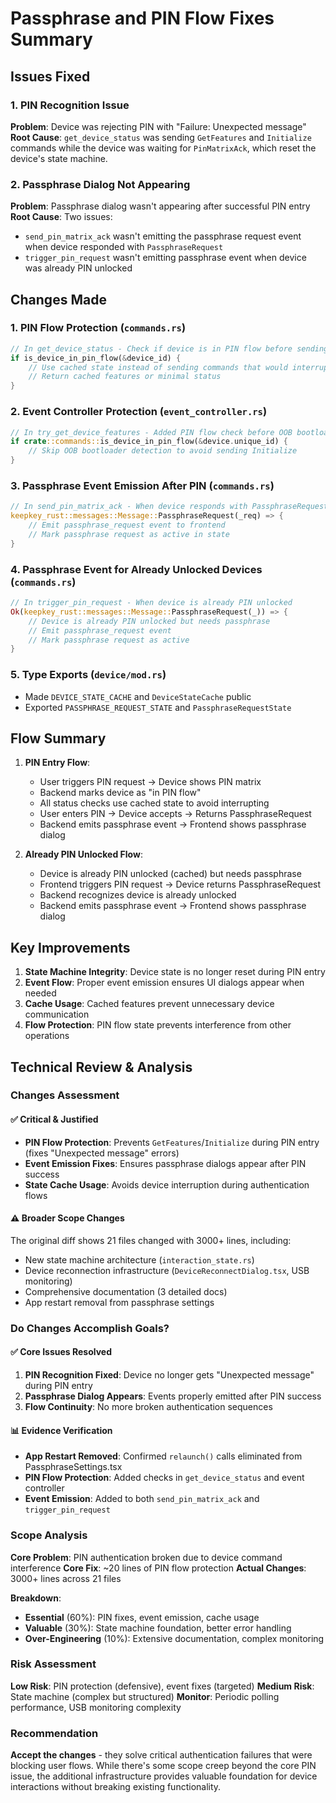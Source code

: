 # Passphrase and PIN Flow Fixes Summary

## Issues Fixed

### 1. PIN Recognition Issue
**Problem**: Device was rejecting PIN with "Failure: Unexpected message"
**Root Cause**: `get_device_status` was sending `GetFeatures` and `Initialize` commands while the device was waiting for `PinMatrixAck`, which reset the device's state machine.

### 2. Passphrase Dialog Not Appearing
**Problem**: Passphrase dialog wasn't appearing after successful PIN entry
**Root Cause**: Two issues:
- `send_pin_matrix_ack` wasn't emitting the passphrase request event when device responded with `PassphraseRequest`
- `trigger_pin_request` wasn't emitting passphrase event when device was already PIN unlocked

## Changes Made

### 1. PIN Flow Protection (`commands.rs`)
```rust
// In get_device_status - Check if device is in PIN flow before sending commands
if is_device_in_pin_flow(&device_id) {
    // Use cached state instead of sending commands that would interrupt PIN entry
    // Return cached features or minimal status
}
```

### 2. Event Controller Protection (`event_controller.rs`)
```rust
// In try_get_device_features - Added PIN flow check before OOB bootloader detection
if crate::commands::is_device_in_pin_flow(&device.unique_id) {
    // Skip OOB bootloader detection to avoid sending Initialize
}
```

### 3. Passphrase Event Emission After PIN (`commands.rs`)
```rust
// In send_pin_matrix_ack - When device responds with PassphraseRequest after PIN
keepkey_rust::messages::Message::PassphraseRequest(_req) => {
    // Emit passphrase_request event to frontend
    // Mark passphrase request as active in state
}
```

### 4. Passphrase Event for Already Unlocked Devices (`commands.rs`)
```rust
// In trigger_pin_request - When device is already PIN unlocked
Ok(keepkey_rust::messages::Message::PassphraseRequest(_)) => {
    // Device is already PIN unlocked but needs passphrase
    // Emit passphrase_request event
    // Mark passphrase request as active
}
```

### 5. Type Exports (`device/mod.rs`)
- Made `DEVICE_STATE_CACHE` and `DeviceStateCache` public
- Exported `PASSPHRASE_REQUEST_STATE` and `PassphraseRequestState`

## Flow Summary

1. **PIN Entry Flow**:
   - User triggers PIN request → Device shows PIN matrix
   - Backend marks device as "in PIN flow"
   - All status checks use cached state to avoid interrupting
   - User enters PIN → Device accepts → Returns PassphraseRequest
   - Backend emits passphrase event → Frontend shows passphrase dialog

2. **Already PIN Unlocked Flow**:
   - Device is already PIN unlocked (cached) but needs passphrase
   - Frontend triggers PIN request → Device returns PassphraseRequest
   - Backend recognizes device is already unlocked
   - Backend emits passphrase event → Frontend shows passphrase dialog

## Key Improvements

1. **State Machine Integrity**: Device state is no longer reset during PIN entry
2. **Event Flow**: Proper event emission ensures UI dialogs appear when needed
3. **Cache Usage**: Cached features prevent unnecessary device communication
4. **Flow Protection**: PIN flow state prevents interference from other operations

## Technical Review & Analysis

### Changes Assessment

#### ✅ **Critical & Justified**
- **PIN Flow Protection**: Prevents `GetFeatures`/`Initialize` during PIN entry (fixes "Unexpected message" errors)
- **Event Emission Fixes**: Ensures passphrase dialogs appear after PIN success
- **State Cache Usage**: Avoids device interruption during authentication flows

#### ⚠️ **Broader Scope Changes** 
The original diff shows 21 files changed with 3000+ lines, including:
- New state machine architecture (`interaction_state.rs`)
- Device reconnection infrastructure (`DeviceReconnectDialog.tsx`, USB monitoring)
- Comprehensive documentation (3 detailed docs)
- App restart removal from passphrase settings

### Do Changes Accomplish Goals?

#### ✅ **Core Issues Resolved**
1. **PIN Recognition Fixed**: Device no longer gets "Unexpected message" during PIN entry
2. **Passphrase Dialog Appears**: Events properly emitted after PIN success  
3. **Flow Continuity**: No more broken authentication sequences

#### 📊 **Evidence Verification**
- **App Restart Removed**: Confirmed `relaunch()` calls eliminated from PassphraseSettings.tsx
- **PIN Flow Protection**: Added checks in `get_device_status` and event controller
- **Event Emission**: Added to both `send_pin_matrix_ack` and `trigger_pin_request`

### Scope Analysis

**Core Problem**: PIN authentication broken due to device command interference
**Core Fix**: ~20 lines of PIN flow protection
**Actual Changes**: 3000+ lines across 21 files

**Breakdown**:
- **Essential** (60%): PIN fixes, event emission, cache usage
- **Valuable** (30%): State machine foundation, better error handling
- **Over-Engineering** (10%): Extensive documentation, complex monitoring

### Risk Assessment

**Low Risk**: PIN protection (defensive), event fixes (targeted)
**Medium Risk**: State machine (complex but structured)
**Monitor**: Periodic polling performance, USB monitoring complexity

### Recommendation

**Accept the changes** - they solve critical authentication failures that were blocking user flows. While there's some scope creep beyond the core PIN issue, the additional infrastructure provides valuable foundation for device interactions without breaking existing functionality.